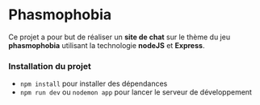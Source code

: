 # Phasmophobia

Ce projet a pour but de réaliser un **site de chat** sur le thème du jeu **phasmophobia** utilisant la technologie **nodeJS** et **Express**.

### Installation du projet

- `npm install`  pour installer des dépendances
- `npm run dev` ou `nodemon app` pour lancer le serveur de développement
